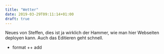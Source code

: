 ```yaml
---
title: "Wetter"
date: 2019-03-29T09:11:14+01:00
draft: true
---
```

Neues von Steffen, dies ist ja wirklich der Hammer, wie man hier Webseiten deployen kann. Auch das Editieren geht schnell.

* format
++ add 

